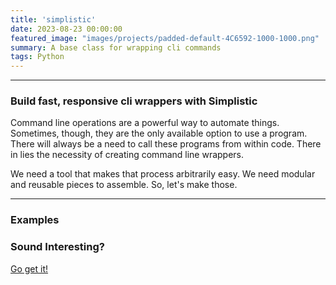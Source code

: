 ```yaml
---
title: 'simplistic'
date: 2023-08-23 00:00:00
featured_image: "images/projects/padded-default-4C6592-1000-1000.png"
summary: A base class for wrapping cli commands
tags: Python
---
```



---
### Build fast, responsive cli wrappers with Simplistic

Command line operations are a powerful way to automate things. Sometimes, though, they are the only available option to use a program. There will always be a need to call these programs from within code. There in lies the necessity of creating command line wrappers.

We need a tool that makes that process arbitrarily easy. We need modular and reusable pieces to assemble. So, let's make those.

---

### Examples




### Sound Interesting? 
[Go get it!](https://github.com/jesse-sealand/simplistic)

